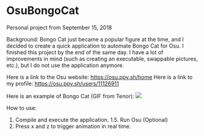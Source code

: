 # OsuBongoCat
Personal project from September ‎15, ‎2018

Background:
Bongo Cat just became a popular figure at the time, and I decided to create a quick application to automate Bongo Cat for Osu. I finished this project by the end of the same day. I have a lot of improvements in mind (such as creating an executable, swappable pictures, etc.), but I do not use the application anymore.  

Here is a link to the Osu website: https://osu.ppy.sh/home
Here is a link to my profile: https://osu.ppy.sh/users/11126911

Here is an example of Bongo Cat (GIF from Tenor):
![](https://tenor.com/view/bongo-cat-bongocat-meme-gif-12815911) 

How to use:
1. Compile and execute the application. 
1.5. Run Osu (Optional)
2. Press x and z to trigger animation in real time.
